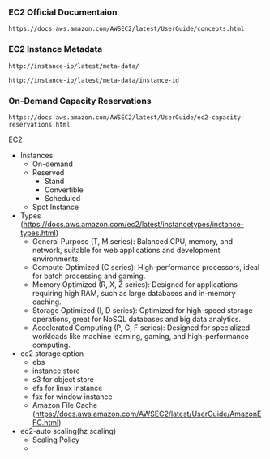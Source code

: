 ### EC2 Official Documentaion
```
https://docs.aws.amazon.com/AWSEC2/latest/UserGuide/concepts.html
```
### EC2 Instance Metadata
```
http://instance-ip/latest/meta-data/
```
```
http://instance-ip/latest/meta-data/instance-id
```
### On-Demand Capacity Reservations
```
https://docs.aws.amazon.com/AWSEC2/latest/UserGuide/ec2-capacity-reservations.html
```
EC2
 - Instances
   - On-demand
   - Reserved
     - Stand
     - Convertible
     - Scheduled
   - Spot Instance
 - Types (https://docs.aws.amazon.com/ec2/latest/instancetypes/instance-types.html)
   - General Purpose (T, M series): Balanced CPU, memory, and network, suitable for web applications and development environments.
   - Compute Optimized (C series): High-performance processors, ideal for batch processing and gaming.
   - Memory Optimized (R, X, Z series): Designed for applications requiring high RAM, such as large databases and in-memory caching.
   - Storage Optimized (I, D series): Optimized for high-speed storage operations, great for NoSQL databases and big data analytics.
   - Accelerated Computing (P, G, F series): Designed for specialized workloads like machine learning, gaming, and high-performance computing.
 - ec2 storage option
   - ebs
   - instance store
   - s3 for object  store
   - efs for  linux instance
   - fsx for window instance
   - Amazon File Cache (https://docs.aws.amazon.com/AWSEC2/latest/UserGuide/AmazonEFC.html)
 - ec2-auto scaling(hz scaling)
   - Scaling Policy
   - 
